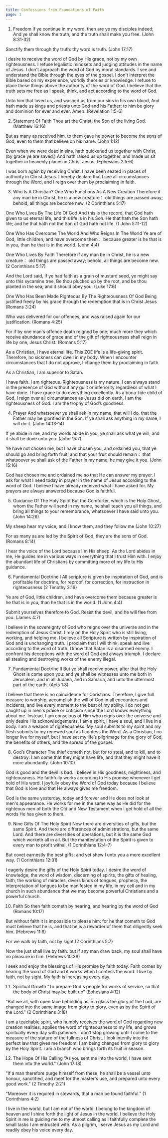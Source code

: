 ```yaml
---
title: Confessions from Foundations of Faith
page: 1
---
```


1. Freedom
   If ye continue in my word, then are ye my disciples indeed; And ye shall know the truth, and the truth shall make you free. (John 8:31-32)

Sanctify them through thy truth: thy word is truth. (John 17:17)

I desire to receive the word of God by His grace, not by my own righteousness. I refuse legalistic mindsets and judging attitudes in the name of Jesus.
I don't approach the word of God by moral standards. I see and understand the Bible through the eyes of the gospel.
I don't interpret the Bible based on my experience, worldly theories or knowledge. I refuse to place these things above the authority of the word of God.
I believe that the truth sets me free as I speak, think, and act according to the word of God.

Unto him that loved us, and washed us from our sins in his own blood, And hath made us kings and priests unto God and his Father; to him be glory and dominion for ever and ever. Amen. (Revelation 1:5-6)

2. Statement Of Faith
   Thou art the Christ, the Son of the living God. (Matthew 16:16)

But as many as received him, to them gave he power to become the sons of God, even to them that believe on his name. (John 1:12)

Even when we were dead in sins, hath quickened us together with Christ, (by grace ye are saved;) And hath raised us up together, and made us sit together in heavenly places in Christ Jesus. (Ephesians 2:5-6)

I was born again by receiving Christ. I have been seated in places of authority in Christ Jesus. I hereby declare that I see all circumstances through the Word, and I reign over them by proclaiming in faith.

3. Who Is A Christian?
   One Who Functions As A New Creation
   Therefore if any man be in Christ, he is a new creature： old things are passed away; behold, all things are become new. (2 Corinthians 5:17)

One Who Lives By The Life Of God
And this is the record, that God hath given to us eternal life, and this life is in his Son. He that hath the Son hath life; and he that hath not the Son of God hath not life. (1 John 5:11-12)

One Who Has Overcome The World And Who Reigns In The World
Ye are of God, little children, and have overcome them： because greater is he that is in you, than he that is in the world. (John 4:4)

One Who Lives By Faith
Therefore if any man be in Christ, he is a new creature： old things are passed away; behold, all things are become new. (2 Corinthians 5:17)

And the Lord said, If ye had faith as a grain of mustard seed, ye might say unto this sycamine tree, Be thou plucked up by the root, and be thou planted in the sea; and it should obey you. (Luke 17:6)

One Who Has Been Made Righteous By The Righteousness Of God
Being justified freely by his grace through the redemption that is in Christ Jesus (Romans 3:24)

Who was delivered for our offences, and was raised again for our justification. (Romans 4:25)

For if by one man's offence death reigned by one; much more they which receive abundance of grace and of the gift of righteousness shall reign in life by one, Jesus Christ. (Romans 5:17)

As a Christian, I have eternal life. This ZOE life is a life-giving spirit. Therefore, no sickness can dwell in my body. When I encounter circumstances that I do not approve, I change them by proclaiming in faith.

As a Christian, I am superior to Satan.

I have faith. I am righteous. Righteousness is my nature. I can always stand in the presence of God without any guilt or inferiority regardless of what I have done. I have grace to do everything excellently. As a bona-fide child of God, I reign over all circumstances as Jesus did on earth.
I am the righteousness of God.
I am the trophy of God’s goodness.

4. Prayer
   And whatsoever ye shall ask in my name, that will I do, that the Father may be glorified in the Son. If ye shall ask anything in my name, I will do it. (John 14:13-14)

If ye abide in me, and my words abide in you, ye shall ask what ye will, and it shall be done unto you. (John 15:7)

Ye have not chosen me, but I have chosen you, and ordained you, that ye should go and bring forth fruit, and that your fruit should remain： that whatsoever ye shall ask of the Father in my name, he may give it you. (John 15:16)

God has chosen me and ordained me so that He can answer my prayer. I ask for what I need today in prayer in the name of Jesus according to the word of God. I believe I have already received what I have asked for. My prayers are always answered because God is faithful.

5. Guidance Of The Holy Spirit
   But the Comforter, which is the Holy Ghost, whom the Father will send in my name, he shall teach you all things, and bring all things to your remembrance, whatsoever I have said unto you. (John 14:26)

My sheep hear my voice, and I know them, and they follow me (John 10:27)

For as many as are led by the Spirit of God, they are the sons of God. (Romans 8:14)

I hear the voice of the Lord because I'm His sheep. As the Lord abides in me, He guides me in various ways in everything that I trust Him with. I enjoy the abundant life of Christians by committing more of my life to His guidance.

6. Fundamental Doctrine I
   All scripture is given by inspiration of God, and is profitable for doctrine, for reproof, for correction, for instruction in righteousness (2 Timothy 3:16)

Ye are of God, little children, and have overcome them because greater is he that is in you, than he that is in the world. (1 John 4:4)

Submit yourselves therefore to God. Resist the devil, and he will flee from you. (James 4:7)

I believe in the sovereignty of God who reigns over the universe and in the redemption of Jesus Christ. I rely on the Holy Spirit who is still living, working, and helping me.
I believe all Scripture is written by inspiration of God and is unchanging truth. I proclaim that I will think, speak and live according to the word of truth.
I know that Satan is a disarmed enemy. I confront his deceptions with the word of God and always triumph. I declare all stealing and destroying works of the enemy illegal.

7. Fundamental Doctrine II
   But ye shall receive power, after that the Holy Ghost is come upon you: and ye shall be witnesses unto me both in Jerusalem, and in all Judaea, and in Samaria, and unto the uttermost part of the earth. (Acts 1:8)

I believe that there is no coincidence for Christians. Therefore, I give full measure to worship, accomplish the will of God in all encounters and incidents, and live every moment to the best of my ability.
I do not get caught up in men's praise or criticism since the Lord knows everything about me. Instead, I am conscious of Him who reigns over the universe and only desire His acknowledgements.
I am a spirit, I have a soul, and I live in a body. I am a weapon of righteousness. My soul submits to my spirit and my flesh submits to my renewed soul as I confess the Word.
As a Christian, I no longer live for myself, but I have set my life’s pilgrimage for the glory of God, the benefits of others, and the spread of the gospel.

8. God’s Character
   The thief cometh not, but for to steal, and to kill, and to destroy: I am come that they might have life, and that they might have it more abundantly. (John 10:10)

God is good and the devil is bad. I believe in His goodness, mightiness, and righteousness. He faithfully works according to His promise whenever I get hold of His word.
I joyfully obey the Word of God today because I believe that God is love and that He always gives me freedom.

God is the same yesterday, today and forever and He does not look at men's appearance. He works for me in the same way as He did for the righteous men of both the Old and New Testament when I get hold of all the words He has given to them.

9. Nine Gifts Of The Holy Spirit
   Now there are diversities of gifts, but the same Spirit. And there are differences of administrations, but the same Lord. And there are diversities of operations, but it is the same God which worketh all in all. But the manifestation of the Spirit is given to every man to profit withal. (1 Corinthians 12:4-7)

But covet earnestly the best gifts: and yet shew I unto you a more excellent way. (1 Corinthians 12:31)

I eagerly desire the gifts of the Holy Spirit today. I desire the word of knowledge, the word of wisdom, discerning of spirits, the gifts of healing, faith, the working of miracles, divers kinds of tongues, prophecy, the interpretation of tongues to be manifested in my life, in my cell and in my church in such abundance that we may become powerful Christians and a powerful church.

10. Faith
    So then faith cometh by hearing, and hearing by the word of God (Romans 10:17)

But without faith it is impossible to please him: for he that cometh to God must believe that he is, and that he is a rewarder of them that diligently seek him. (Hebrews 11:6)

For we walk by faith, not by sight (2 Corinthians 5:7)

Now the just shall live by faith: but if any man draw back, my soul shall have no pleasure in him. (Hebrews 10:38)

I seek and enjoy the blessings of His promise by faith today. Faith comes by hearing the word of God and it works when I confess the word. I live by faith, not by sight. My faith is increasing every day.

11. Spiritual Growth
    “To prepare God's people for works of service, so that the body of Christ may be built up” (Ephesians 4:12)

"But we all, with open face beholding as in a glass the glory of the Lord, are changed into the same image from glory to glory, even as by the Spirit of the Lord." (2 Corinthians 3:18)

I am a teachable spirit, who humbly receives the word of God regarding new creation realities, applies the word of righteousness to my life, and grows spiritually every day with patience. I don't stop growing until I come to the measure of the stature of the fullness of Christ. I look intently into the perfect law that gives me freedom. I am being changed from glory to glory by the Holy Spirit. I am a branch who brings forth its fruit in season.

12. The Hope Of His Calling
    “As you sent me into the world, I have sent them into the world.” (John 17:18)

"If a man therefore purge himself from these, he shall be a vessel unto honour, sanctified, and meet for the master's use, and prepared unto every good work." (2 Timothy 2:21)

"Moreover it is required in stewards, that a man be found faithful." (1 Corinthians 4:2)

I live in the world, but I am not of the world. I belong to the kingdom of heaven and I shine forth the light of Jesus in the world. I believe the Holy Spirit in me is guiding me to my utmost calling as I faithfully complete the small tasks I am entrusted with. As a pilgrim, I serve Jesus as my Lord and readily obey his voice every day.
